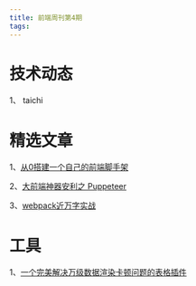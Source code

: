 ```yaml
---
title: 前端周刊第4期
tags:
---
```



# 技术动态
1、 taichi

# 精选文章

1、[从0搭建一个自己的前端脚手架](https://juejin.im/post/5e0ef9ea5188253aaf656c60)

2、[大前端神器安利之 Puppeteer](https://juejin.im/entry/5a3aa0e86fb9a045076fd385)

3、[webpack近万字实战](https://juejin.im/post/5de87444518825124c50cd36)

# 工具

1、[一个完美解决万级数据渲染卡顿问题的表格插件](https://github.com/livelyPeng/pl-table)
